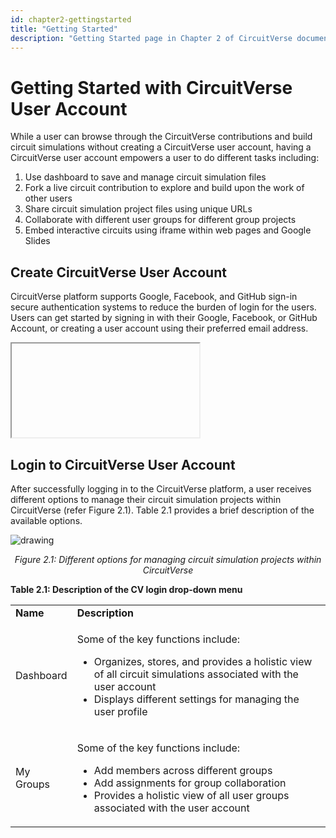 ```yaml
---
id: chapter2-gettingstarted
title: "Getting Started"
description: "Getting Started page in Chapter 2 of CircuitVerse documentation."
---
```


# Getting Started with CircuitVerse User Account

While a user can browse through the CircuitVerse contributions and build circuit simulations without creating a CircuitVerse user account, having a CircuitVerse user account empowers a user to do different tasks including:

1. Use dashboard to save and manage circuit simulation files
2. Fork a live circuit contribution to explore and build upon the work of other users
3. Share circuit simulation project files using unique URLs
4. Collaborate with different user groups for different group projects
5. Embed interactive circuits using iframe within web pages and Google Slides

## Create CircuitVerse User Account

CircuitVerse platform supports Google, Facebook, and GitHub sign-in secure authentication systems to reduce the burden of login for the users. Users can get started by signing in with their Google, Facebook, or GitHub Account, or creating a user account using their preferred email address.

<div>
  <iframe>insert video for user account login</iframe>
</div>

## Login to CircuitVerse User Account

After successfully logging in to the CircuitVerse platform, a user receives different options to manage their circuit simulation projects within CircuitVerse (refer Figure 2.1). Table 2.1 provides a brief description of the available options.

![drawing](/img/img_chapter2/2.1.png)

<div align="center">
  <em>
    Figure 2.1: Different options for managing circuit simulation projects
    within CircuitVerse
  </em>
</div>

**Table 2.1: Description of the CV login drop-down menu**

<table>
  <tr>
    <td>
      <strong>Name</strong>
    </td>
    <td>
      <strong>Description</strong>
    </td>
  </tr>
  <tr>
    <td>Dashboard</td>
    <td>
      <p>Some of the key functions include:</p>
      <ul>
        <li>
          Organizes, stores, and provides a holistic view of all circuit
          simulations associated with the user account
        </li>
        <li>Displays different settings for managing the user profile</li>
      </ul>
    </td>
  </tr>
  <tr>
    <td>My Groups</td>
    <td>
      <p>Some of the key functions include:</p>
      <ul>
        <li>Add members across different groups</li>
        <li>Add assignments for group collaboration</li>
        <li>
          Provides a holistic view of all user groups associated with the user
          account
        </li>
      </ul>
    </td>
  </tr>
</table>
